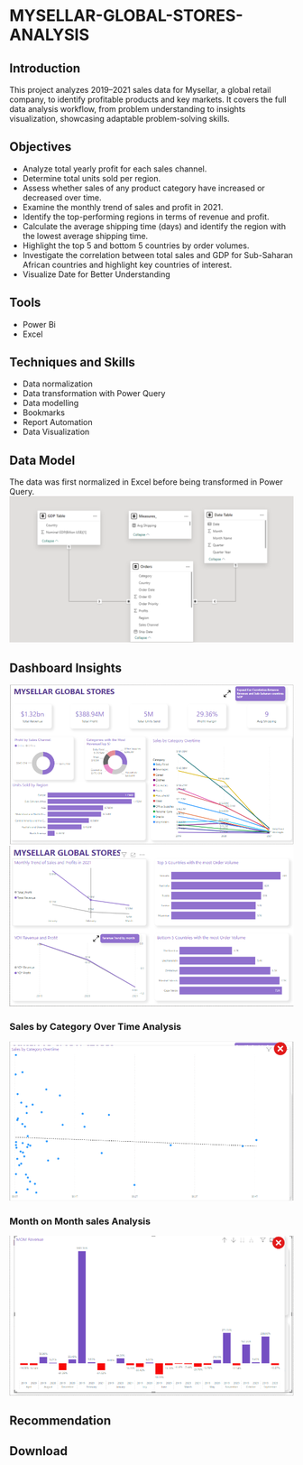# MYSELLAR-GLOBAL-STORES-ANALYSIS

## Introduction
This project analyzes 2019–2021 sales data for Mysellar, a global retail company, to identify profitable products and key markets. It covers the full data analysis workflow, from problem understanding to insights visualization, showcasing adaptable problem-solving skills.
## Objectives
- Analyze total yearly profit for each sales channel.
- Determine total units sold per region.
- Assess whether sales of any product category have increased or decreased over time.
- Examine the monthly trend of sales and profit in 2021.
- Identify the top-performing regions in terms of revenue and profit.
- Calculate the average shipping time (days) and identify the region with the lowest average shipping time.
- Highlight the top 5 and bottom 5 countries by order volumes.
- Investigate the correlation between total sales and GDP for Sub-Saharan African countries and highlight key countries of interest.
- Visualize Date for Better Understanding  
## Tools
- Power Bi
- Excel 

## Techniques and Skills
- Data normalization
- Data transformation with Power Query
- Data modelling
- Bookmarks
- Report Automation
- Data Visualization
## Data Model
The data was first normalized in Excel before being transformed in Power Query.
![Data Model](https://github.com/Sobowale-Daniel/MYSELLAR-GLOBAL-STORES-ANALYSIS/blob/main/Photos/Data%20Model%20.png)

## Dashboard Insights
![Dashboard Insights](https://github.com/Sobowale-Daniel/MYSELLAR-GLOBAL-STORES-ANALYSIS/blob/main/Photos/Screenshot%202024-12-08%20163436.png)
![Dashboard Insights 2](https://github.com/Sobowale-Daniel/MYSELLAR-GLOBAL-STORES-ANALYSIS/blob/main/Photos/Screenshot%202024-12-08%20163951.png)
### Sales by Category Over Time Analysis
![Sales by Category over Time Analysis](https://github.com/Sobowale-Daniel/MYSELLAR-GLOBAL-STORES-ANALYSIS/blob/main/Photos/Screenshot%202024-12-08%20163835.png)
### Month on Month sales Analysis
![Month on Month Analysis](https://github.com/Sobowale-Daniel/MYSELLAR-GLOBAL-STORES-ANALYSIS/blob/main/Photos/Screenshot%202024-12-08%20163732.png)

## Recommendation 

## Download

